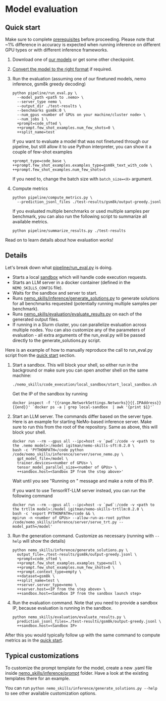 # Model evaluation

## Quick start

Make sure to complete [prerequisites](/docs/prerequisites.md) before proceeding.
Please note that ~1% difference in accuracy is expected when running inference on
different GPU types or with different inference frameworks.

1. Download one of [our models](https://huggingface.co/collections/nvidia/openmath-65c5619de2ba059be0775014) or get some other checkpoint.
2. [Convert the model to the right format](/docs/checkpoint-conversion.md) if required.
3. Run the evaluation (assuming one of our finetuned models, nemo inference, gsm8k greedy decoding)

   ```
   python pipeline/run_eval.py \
     --model_path <path to .nemo> \
     --server_type nemo \
     --output_dir ./test-results \
     --benchmarks gsm8k:0 \
     --num_gpus <number of GPUs on your machine/cluster node> \
     --num_jobs 1 \
     +prompt=code_sfted \
     ++prompt.few_shot_examples.num_few_shots=0 \
     ++split_name=test
   ```

   If you want to evaluate a model that was not finetuned through our pipeline, but still
   allow it to use Python interpreter, you can show it a couple of few-shot examples

   ```
   +prompt_type=code_base \
   ++prompt.few_shot_examples.examples_type=gsm8k_text_with_code \
   ++prompt.few_shot_examples.num_few_shots=5
   ```

   If you need to, change the batch size with `batch_size=<X>` argument.

4. Compute metrics

   ```
   python pipeline/compute_metrics.py \
     --prediction_jsonl_files ./test-results/gsm8k/output-greedy.jsonl
   ```

   If you evaluated multiple benchmarks or used multiple samples per benchmark, you can also run the following script
   to summarize all available metrics.

   ```
   python pipeline/summarize_results.py ./test-results
   ```

Read on to learn details about how evaluation works!

## Details

Let's break down what [pipeline/run_eval.py](/pipeline/run_eval.py) is doing.

- Starts a local [sandbox](/docs/sandbox.md) which will handle code execution requests.
- Starts an LLM server in a docker container (defined in the `NEMO_SKILLS_CONFIG` file).
- Waits for the sandbox and server to start.
- Runs [nemo_skills/inference/generate_solutions.py](/nemo_skills/inference/generate_solutions.py) to
  generate solutions for all benchmarks requested (potentially running multiple samples per benchmark).
- Runs [nemo_skills/evaluation/evaluate_results.py](/nemo_skills/evaluation/evaluate_results.py) on each
  of the generated output files.
- If running in a Slurm cluster, you can parallelize evaluation across multiple nodes. You can also
  customize any of the parameters of evaluation - all extra arguments of the
  run_eval.py will be passed directly to the generate_solutions.py script.

Here is an example of how to manually reproduce the call to run_eval.py script from
the [quick start](#quick-start) section.

1. Start a sandbox. This will block your shell, so either run in the background or make sure you can open another shell on the same machine:

   ```
   ./nemo_skills/code_execution/local_sandbox/start_local_sandbox.sh
   ```

   Get the IP of the sandbox by running

   ```
   docker inspect -f '{{range.NetworkSettings.Networks}}{{.IPAddress}}{{end}}' `docker ps -a | grep local-sandbox  | awk '{print $1}'`
   ```

2. Start an LLM server. The commands differ based on the server type. Here is an example for starting NeMo-based inference server.
   Make sure to run this from the root of the repository. Same as above, this will block your shell.

   ```
   docker run --rm --gpus all --ipc=host -v `pwd`:/code -v <path to the .nemo model>:/model igitman/nemo-skills-sft:0.2.0 \
   bash -c 'PYTHONPATH=/code python /code/nemo_skills/inference/server/serve_nemo.py \
     gpt_model_file=/model \
     trainer.devices=<number of GPUs> \
     tensor_model_parallel_size=<number of GPUs> \
     ++sandbox.host=<Sandbox IP from the step above>'
   ```

   Wait until you see "Running on <ip address>" message and make a note of this IP.

   If you want to use TensorRT-LLM server instead, you can run the following command

   ```
   docker run --rm --gpus all --ipc=host -v `pwd`:/code -v <path to the trtllm model>:/model igitman/nemo-skills-trtllm:0.2.0 \
   bash -c 'export PYTHONPATH=/code && \
   mpirun -n <number of GPUs> --allow-run-as-root python /code/nemo_skills/inference/server/serve_trt.py --model_path=/model'
   ```

3. Run the generation command. Customize as necessary (running with `--help` will show the details)

   ```
   python nemo_skills/inference/generate_solutions.py \
     output_file=./test-results/gsm8k/output-greedy.jsonl \
     +prompt=code_sfted \
     ++prompt.few_shot_examples.examples_type=null \
     ++prompt.few_shot_examples.num_few_shots=0 \
     ++prompt.context_type=empty \
     ++dataset=gsm8k \
     ++split_name=test \
     ++server.server_type=nemo \
     ++server.host=<IP from the step above> \
     ++sandbox.host=<Sandbox IP from the sandbox launch step>
   ```

4. Run the evaluation command. Note that you need to provide a sandbox IP, because evaluation is running in the sandbox.

   ```
   python nemo_skills/evaluation/evaluate_results.py \
     prediction_jsonl_files=./test-results/gsm8k/output-greedy.jsonl \
     ++sandbox.host=<Sandbox IP>
   ```

After this you would typically follow up with the same command to compute metrics as in the [quick start](#quick-start).


## Typical customizations

To customize the prompt template for the model, create a new .yaml file inside
[nemo_skills/inference/prompt](/nemo_skills/inference/prompt) folder. Have a look
at the existing templates there for an example.

You can run `python nemo_skills/inference/generate_solutions.py --help`
to see other available customization options.